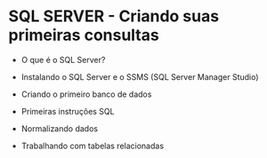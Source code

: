 # SQL SERVER - Criando suas primeiras consultas

- O que é o SQL Server?

- Instalando o SQL Server e o SSMS (SQL Server Manager Studio)

- Criando o primeiro banco de dados

- Primeiras instruções SQL

- Normalizando dados

- Trabalhando com tabelas relacionadas
